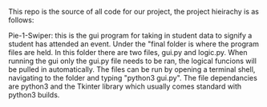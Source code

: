 This repo is the source of all code for our project, the project hieirachy is as follows:

Pie-1-Swiper:
  this is the gui program for taking in student data to signify a student has attended an event. Under the "final folder 
is where the program files are held. In this folder there are two files, gui.py and logic.py. When running the gui only the gui.py 
file needs to be ran, the logical funcions will be pulled in automatically. The files can be run by opening a terminal shell, 
navigating to the folder and typing "python3 gui.py". The file dependancies are python3 and the Tkinter library which usually comes 
standard with python3 builds.
